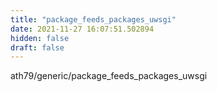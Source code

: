 ```yaml
---
title: "package_feeds_packages_uwsgi"
date: 2021-11-27 16:07:51.502894
hidden: false
draft: false
---
```


ath79/generic/package_feeds_packages_uwsgi

